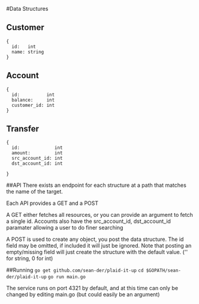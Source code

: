 #Data Structures

## Customer
```
{
  id:   int
  name: string
}
```

## Account
```
{
  id:          int
  balance:     int
  customer_id: int
}
```

## Transfer
```
{
  id:             int
  amount:         int
  src_account_id: int
  dst_account_id: int

}
```

##API
There exists an endpoint for each structure at a path that matches the name of the target.

Each API provides a GET and a POST

A GET either fetches all resources, or you can provide an argument to fetch a single id. Accounts also have the src_account_id, dst_account_id paramater
allowing a user to do finer searching

A POST is used to create any object, you post the data structure. The id field may be omitted, if included it will just be ignored. Note that posting an
empty/missing field will just create the structure with the default value. ('' for string, 0 for int)

##Running
`go get github.com/sean-der/plaid-it-up`
`cd $GOPATH/sean-der/plaid-it-up`
`go run main.go`

The service runs on port 4321 by default, and at this time can only be changed by editing main.go (but could easily be an argument)
